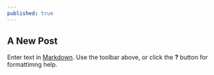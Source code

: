 ```yaml
---
published: true
---
```


## A New Post

Enter text in [Markdown](http://daringfireball.net/projects/markdown/). Use the toolbar above, or click the **?** button for formattimng help.